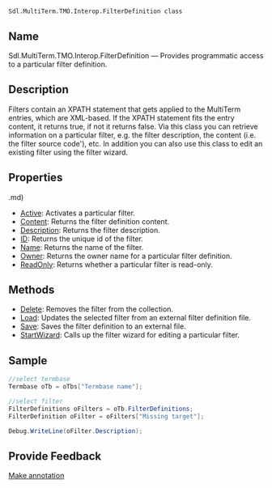 

# 
    Sdl.MultiTerm.TMO.Interop.FilterDefinition class




## Name

Sdl.MultiTerm.TMO.Interop.FilterDefinition —          Provides programmatic access to a particular filter definition.



## Description



Filters contain an XPATH statement that gets applied to the MultiTerm entries, which are XML-based. If the XPATH statement fits the entry content, it returns true, if not it returns false. Via this class you can retrieve information on a particular filter, e.g. the filter description, the content (i.e. the filter source code'), etc. In addition you can also use this class to edit an existing filter using the filter wizard.



## Properties
.md)
* [Active](Sdl.MultiTerm.TMO.Interop.FilterDefinition.Active.md): Activates a particular filter.
* [Content](Sdl.MultiTerm.TMO.Interop.FilterDefinition.Content.md): Returns the filter definition content.
* [Description](Sdl.MultiTerm.TMO.Interop.FilterDefinition.Description.md): Returns the filter description.
* [ID](Sdl.MultiTerm.TMO.Interop.FilterDefinition.ID.md): Returns the unique id of the filter.
* [Name](Sdl.MultiTerm.TMO.Interop.FilterDefinition.Name.md): Returns the name of the filter.
* [Owner](Sdl.MultiTerm.TMO.Interop.FilterDefinition.Owner.md): Returns the owner name for a particular filter definition.
* [ReadOnly](Sdl.MultiTerm.TMO.Interop.FilterDefinition.ReadOnly.md): Returns whether a particular filter is read-only.




## Methods

* [Delete](Sdl.MultiTerm.TMO.Interop.FilterDefinition.Delete.md): Removes the filter from the collection.
* [Load](Sdl.MultiTerm.TMO.Interop.FilterDefinition.Load.md): Updates the selected filter from an external filter definition file.
* [Save](Sdl.MultiTerm.TMO.Interop.FilterDefinition.Save.md):  Saves the filter definition to an external file.
* [StartWizard](Sdl.MultiTerm.TMO.Interop.FilterDefinition.StartWizard.md): Calls up the filter wizard for editing a particular filter.




## Sample


```cs
//select termbase
Termbase oTb = oTbs["Termbase name"];

//select filter
FilterDefinitions oFilters = oTb.FilterDefinitions;
FilterDefinition oFilter = oFilters["Missing target"];

Debug.WriteLine(oFilter.Description);
```



## Provide Feedback

[Make annotation](mailto:sdk-feedback@sdl.com&amp;subject=Reference%20for%20Sdl.MultiTerm.TMO.Interop.FilterDefinition)

